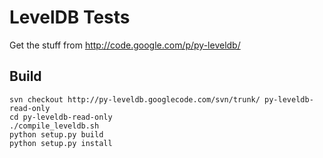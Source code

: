 LevelDB Tests
=============

Get the stuff from http://code.google.com/p/py-leveldb/

Build
-----

    svn checkout http://py-leveldb.googlecode.com/svn/trunk/ py-leveldb-read-only
    cd py-leveldb-read-only
    ./compile_leveldb.sh
    python setup.py build
    python setup.py install

